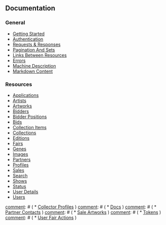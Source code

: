 ## Documentation

### General

* [Getting Started](/start)
* [Authentication](/docs/authentication)
* [Requests & Responses](/docs/http)
* [Pagination And Sets](/docs/pagination)
* [Links Between Resources](/docs/links)
* [Errors](/docs/errors)
* [Machine Description](/docs/docs)
* [Markdown Content](/docs/markdown)

### Resources

* [Applications](/docs/applications)
* [Artists](/docs/artists)
* [Artworks](/docs/artworks)
* [Bidders](/docs/bidders)
* [Bidder Positions](/docs/bidder_positions)
* [Bids](/docs/bids)
* [Collection Items](/docs/collection_items)
* [Collections](/docs/collections)
* [Editions](/docs/editions)
* [Fairs](/docs/fairs)
* [Genes](/docs/genes)
* [Images](/docs/images)
* [Partners](/docs/partners)
* [Profiles](/docs/profiles)
* [Sales](/docs/sales)
* [Search](/docs/search)
* [Shows](/docs/shows)
* [Status](/docs/status)
* [User Details](/docs/user_details)
* [Users](/docs/users)


[comment]: # ( ### Undocumented )
[comment]: # ( * [Collector Profiles](#) )
[comment]: # ( * [Docs](#)               )
[comment]: # ( * [Partner Contacts](#)   )
[comment]: # ( * [Sale Artworks](#)      )
[comment]: # ( * [Tokens](#)             )
[comment]: # ( * [User Fair Actions](#)  )

